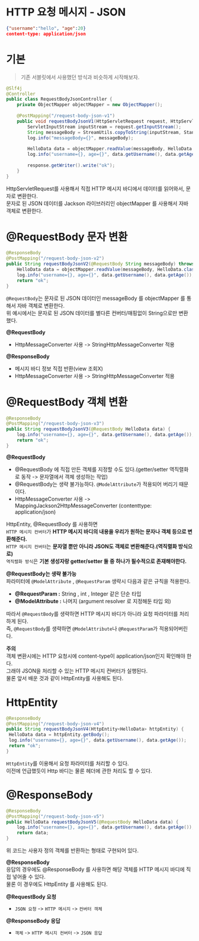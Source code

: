 HTTP 요청 메시지 - JSON 
========================   
```json
{"username":"hello", "age":20}
content-type: application/json
```

# 기본 
> 기존 서블릿에서 사용했던 방식과 비슷하게 시작해보자.

```java
@Slf4j
@Controller
public class RequestBodyJsonController {
    private ObjectMapper objectMapper = new ObjectMapper();
    
    @PostMapping("/request-body-json-v1")
    public void requestBodyJsonV1(HttpServletRequest request, HttpServletResponse response) throws IOException {
        ServletInputStream inputStream = request.getInputStream();
        String messageBody = StreamUtils.copyToString(inputStream, StandardCharsets.UTF_8);
        log.info("messageBody={}", messageBody);
        
        HelloData data = objectMapper.readValue(messageBody, HelloData.class);
        log.info("username={}, age={}", data.getUsername(), data.getAge());
        
        response.getWriter().write("ok");
    }
}
```
HttpServletRequest를 사용해서 직접 HTTP 메시지 바디에서 데이터를 읽어와서, 문자로 변환한다.    
문자로 된 JSON 데이터를 Jackson 라이브러리인 objectMapper 를 사용해서 자바 객체로 변환한다.

# @RequestBody 문자 변환
```java
@ResponseBody
@PostMapping("/request-body-json-v2")
public String requestBodyJsonV2(@RequestBody String messageBody) throws IOException {
    HelloData data = objectMapper.readValue(messageBody, HelloData.class);
    log.info("username={}, age={}", data.getUsername(), data.getAge());
    return "ok";
}
```
`@RequestBody`는 문자로 된 JSON 데이터인 messageBody 를 objectMapper 를 통해서 자바 객체로 변환한다.    
위 예시에서는 문자로 된 JSON 데이터를 별다른 컨버터/매핑없이 String으로만 변환했다.          
      
**@RequestBody**     
* HttpMessageConverter 사용 -> StringHttpMessageConverter 적용     
      
**@ResponseBody**
* 메시지 바디 정보 직접 반환(view 조회X)    
* HttpMessageConverter 사용 -> StringHttpMessageConverter 적용    
       
# @RequestBody 객체 변환
```java
@ResponseBody
@PostMapping("/request-body-json-v3")
public String requestBodyJsonV3(@RequestBody HelloData data) {
    log.info("username={}, age={}", data.getUsername(), data.getAge());
    return "ok";
}
```
  
**@RequestBody**           
* @RequestBody 에 직접 만든 객체를 지정할 수도 있다.(getter/setter 역직렬화로 동작 -> 문자열에서 객체 생성하는 작업)               
* @RequestBody는 생략 불가능하다. `@ModelAttribute`가 적용되어 버리기 때문이다.           
* HttpMessageConverter 사용 -> MappingJackson2HttpMessageConverter (contenttype: application/json)        
   
HttpEntity, @RequestBody 를 사용하면      
`HTTP 메시지 컨버터`가 **HTTP 메시지 바디의 내용을 우리가 원하는 문자나 객체 등으로 변환해준다.**        
`HTTP 메시지 컨버터`는 **문자열 뿐만 아니라 JSON도 객체로 변환해준다.(역직렬화 방식으로)**        
`역직렬화 방식`은 **기본 생성자랑 getter/setter 둘 중 하나가 필수적으로 존재해야한다.**      
     
**@RequestBody는 생략 불가능**             
파라미터에 `@ModelAttribute` , `@RequestParam` 생략시 다음과 같은 규칙을 적용한다.     
     
* **@RequestParam :** String , int , Integer 같은 단순 타입   
* **@ModelAttribute :** 나머지 (argument resolver 로 지정해둔 타입 외)    
    
따라서 `@RequestBody`를 생략하면 HTTP 메시지 바디가 아니라 요청 파라미터를 처리하게 된다.       
즉, `@RequestBody`를 생략하면 `@ModelAttribute`나 `@RequestParam`가 적용되어버린다.        
       
**주의**   
객체 변환시에는 HTTP 요청시에 content-type이 application/json인지 확인해야 한다.     
그래야 JSON을 처리할 수 있는 HTTP 메시지 컨버터가 실행된다.            
물론 앞서 배운 것과 같이 HttpEntity를 사용해도 된다.            
  
# HttpEntity
```java
@ResponseBody
@PostMapping("/request-body-json-v4")
public String requestBodyJsonV4(HttpEntity<HelloData> httpEntity) {
 HelloData data = httpEntity.getBody();
 log.info("username={}, age={}", data.getUsername(), data.getAge());
 return "ok";
}
```   
`HttpEntity`를 이용해서 요청 파라미터를 처리할 수 있다.        
이전에 언급했듯이 Http 바디는 물론 헤더에 관한 처리도 할 수 있다.      
     
# @ResponseBody     
```java
@ResponseBody
@PostMapping("/request-body-json-v5")
public HelloData requestBodyJsonV5(@RequestBody HelloData data) {
    log.info("username={}, age={}", data.getUsername(), data.getAge());
    return data;
}
```      
위 코드는 사용자 정의 객체를 반환하는 형태로 구현되어 있다.    
     
**@ResponseBody**     
응답의 경우에도 @ResponseBody 를 사용하면 해당 객체를 HTTP 메시지 바디에 직접 넣어줄 수 있다.    
물론 이 경우에도 HttpEntity 를 사용해도 된다.   
   
**@RequestBody 요청**
* `JSON 요청` -> `HTTP 메시지` -> `컨버터 객체`
    
**@ResponseBody 응답**
* `객체` -> `HTTP 메시지 컨버터` -> `JSON 응답`
 
